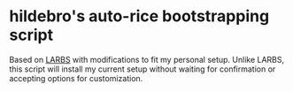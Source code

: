 # hildebro's auto-rice bootstrapping script

Based on [LARBS](https://github.com/LukeSmithxyz/LARBS) with modifications to fit my personal setup. Unlike LARBS, this script will install my current setup without waiting for confirmation or accepting options for customization.
